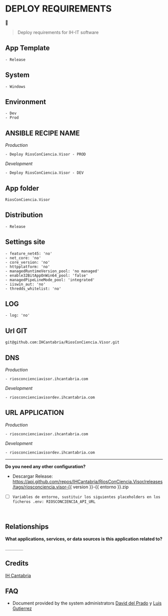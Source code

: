 # DEPLOY REQUIREMENTS

🚀
<br>

> Deploy requirements for IH-IT software
> <br>

## App Template

    - Release

## System

    - Windows

## Environment

    - Dev
    - Prod

## ANSIBLE RECIPE NAME

_Production_

    - Deploy RiosConCiencia.Visor - PROD

_Development_

    - Deploy RiosConCiencia.Visor - DEV

## App folder

`RiosConCiencia.Visor`

## Distribution

    - Release

## Settings site

    - feature_net45: 'no'
    - net_core: 'no'
    - core_version: 'no'
    - httpplatform: 'no'
    - managedRuntimeVersion_pool: 'no managed'
    - enable32BitAppOnWin64_pool: 'false'
    - managedPipeLineMode_pool: 'integrated'
    - iiswin_aut: 'no'
    - thredds_whitelist: 'no'

## LOG

    - log: 'no'

## Url GIT

    git@github.com:IHCantabria/RiosConCiencia.Visor.git

## DNS

_Production_

    - riosconcienciavisor.ihcantabria.com

_Development_

    - riosconcienciavisordev.ihcantabria.com

## URL APPLICATION

_Production_

    - riosconcienciavisor.ihcantabria.com

_Development_

    - riosconcienciavisordev.ihcantabria.com

---

**Do you need any other configuration?**

- Descargar Release: https://api.github.com/repos/IHCantabria/RiosConCiencia.Visor/releases/tags/riosconciencia.visor-{{ version }}-{{ entorno }}.zip

- [ ] `Variables de entorno, sustituir los siguientes placeholders en los ficheros .env: RIOSCONCIENCIA_API_URL`

<br>

## Relationships

**What applications, services, or data sources is this application related to?**

`________`

## Credits

[IH Cantabria](https://github.com/IHCantabria)

## FAQ

- Document provided by the system administrators [David del Prado](https://ihcantabria.com/directorio-personal/david-del-prado-secadas/) y [Luis Gutierrez](https://ihcantabria.com/directorio-personal/luis-gutierrez/)
